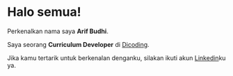 # Halo semua! 

Perkenalkan nama saya **Arif Budhi**.

Saya seorang **Curriculum Developer** di [Dicoding](https://www.dicoding.com/).

Jika kamu tertarik untuk berkenalan denganku, silakan ikuti akun [Linkedin](https://www.linkedin.com/in/arif-budhi-prasetyo-95691a230/)ku ya.
